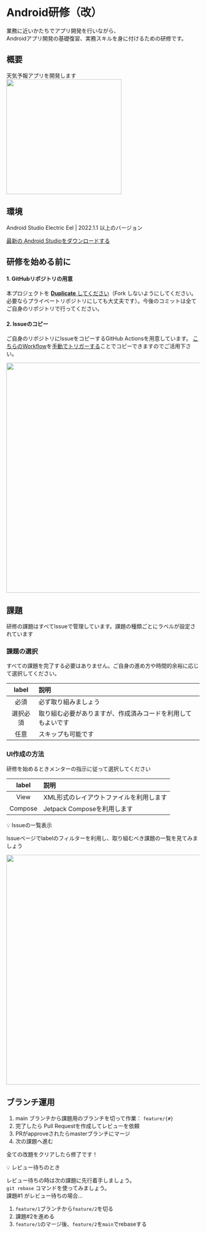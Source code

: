 # Android研修（改）

業務に近いかたちでアプリ開発を行いながら、  
Androidアプリ開発の基礎復習、実務スキルを身に付けるための研修です。

## 概要

天気予報アプリを開発します  
<img src="https://user-images.githubusercontent.com/25225028/218980194-d745e7bf-d470-4235-a2d4-6a7d8bd850bd.gif" width="300">


## 環境

Android Studio Electric Eel | 2022.1.1 以上のバージョン

[最新の Android Studioをダウンロードする](https://developer.android.com/studio)

## 研修を始める前に

#### 1. GitHubリポジトリの用意
本プロジェクトを [**Duplicate** してください](https://help.github.com/en/github/creating-cloning-and-archiving-repositories/duplicating-a-repository)（Fork しないようにしてください。必要ならプライベートリポジトリにしても大丈夫です）。今後のコミットは全てご自身のリポジトリで行ってください。

#### 2. Issueのコピー
ご自身のリポジトリにIssueをコピーするGitHub Actionsを用意しています。
[こちらのWorkflow](./.github/workflows/setup.yml)を[手動でトリガーする](https://docs.github.com/ja/actions/managing-workflow-runs/manually-running-a-workflow)ことでコピーできますのでご活用下さい。

<img width="600" src="https://user-images.githubusercontent.com/25225028/220605964-1e6eda91-cdc7-4540-b3c5-e2da13c88101.png">



## 課題
研修の課題はすべてIssueで管理しています。課題の種類ごとにラベルが設定されています

### 課題の選択
すべての課題を完了する必要はありません。ご自身の進め方や時間的余裕に応じて選択してください。

| label | 説明 |  
|:-:|:--|  
|必須| 必ず取り組みましょう |  
|選択必須| 取り組む必要がありますが、作成済みコードを利用してもよいです |  
|任意| スキップも可能です |  

### UI作成の方法
研修を始めるときメンターの指示に従って選択してください

| label | 説明 |  
|:-:|:--|  
|View| XML形式のレイアウトファイルを利用します |  
|Compose| Jetpack Composeを利用します |  


💡 Issueの一覧表示

Issueページでlabelのフィルターを利用し、取り組むべき課題の一覧を見てみましょう

<img width="600" src="https://user-images.githubusercontent.com/25225028/220609765-d6c8356d-3074-4f26-a1f6-a1f25c89b36b.png">



## ブランチ運用

1. main ブランチから課題用のブランチを切って作業： `feature/{#}`
2. 完了したら Pull Requestを作成してレビューを依頼
3. PRがapproveされたらmasterブランチにマージ
4. 次の課題へ進む

全ての改題をクリアしたら修了です！

💡 レビュー待ちのとき

レビュー待ちの時は次の課題に先行着手しましょう。  
`git rebase` コマンドを使ってみましょう。  
課題#1 がレビュー待ちの場合...

1. `feature/1`ブランチから`feature/2`を切る
2. 課題#2を進める
3. `feature/1`のマージ後、`feature/2`を`main`でrebaseする
